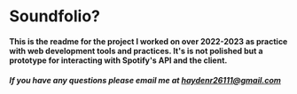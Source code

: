 
# Soundfolio?
#### This is the readme for the project I worked on over 2022-2023 as practice with web development tools and practices. It's is not polished but a prototype for interacting with Spotify's API and the client.
##### If you have any questions please email me at haydenr26111@gmail.com